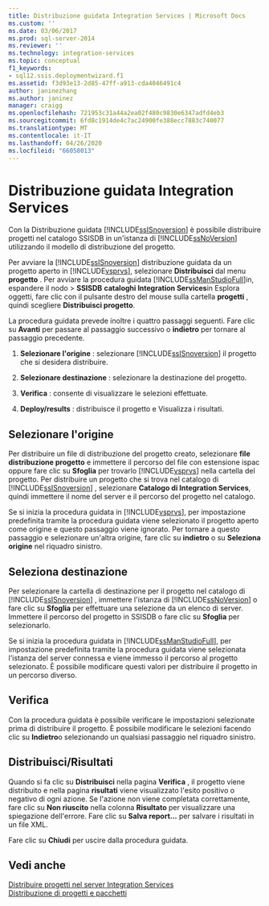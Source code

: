 ```yaml
---
title: Distribuzione guidata Integration Services | Microsoft Docs
ms.custom: ''
ms.date: 03/06/2017
ms.prod: sql-server-2014
ms.reviewer: ''
ms.technology: integration-services
ms.topic: conceptual
f1_keywords:
- sql12.ssis.deploymentwizard.f1
ms.assetid: f3d93e13-2d85-47ff-a913-cda4046491c4
author: janinezhang
ms.author: janinez
manager: craigg
ms.openlocfilehash: 721953c31a44a2ea02f480c9830e6347adfd4eb3
ms.sourcegitcommit: 6fd8c1914de4c7ac24900fe388ecc7883c740077
ms.translationtype: MT
ms.contentlocale: it-IT
ms.lasthandoff: 04/26/2020
ms.locfileid: "66058013"
---
```

# <a name="integration-services-deployment-wizard"></a>Distribuzione guidata Integration Services
  Con la Distribuzione guidata [!INCLUDE[ssISnoversion](../includes/ssisnoversion-md.md)] è possibile distribuire progetti nel catalogo SSISDB in un'istanza di [!INCLUDE[ssNoVersion](../includes/ssnoversion-md.md)] utilizzando il modello di distribuzione del progetto.  
  
 Per avviare la [!INCLUDE[ssISnoversion](../includes/ssisnoversion-md.md)] distribuzione guidata da un progetto aperto in [!INCLUDE[vsprvs](../includes/vsprvs-md.md)], selezionare **Distribuisci** dal menu **progetto** . Per avviare la procedura guidata [!INCLUDE[ssManStudioFull](../includes/ssmanstudiofull-md.md)]in, espandere il nodo > **SSISDB** **cataloghi Integration Services**in Esplora oggetti, fare clic con il pulsante destro del mouse sulla cartella **progetti** , quindi scegliere **Distribuisci progetto**.  
  
 La procedura guidata prevede inoltre i quattro passaggi seguenti. Fare clic su **Avanti** per passare al passaggio successivo o **indietro** per tornare al passaggio precedente.  
  
1.  **Selezionare l'origine** : selezionare [!INCLUDE[ssISnoversion](../includes/ssisnoversion-md.md)] il progetto che si desidera distribuire.  
  
2.  **Selezionare destinazione** : selezionare la destinazione del progetto.  
  
3.  **Verifica** : consente di visualizzare le selezioni effettuate.  
  
4.  **Deploy/results** : distribuisce il progetto e Visualizza i risultati.  
  
## <a name="select-source"></a>Selezionare l'origine  
 Per distribuire un file di distribuzione del progetto creato, selezionare **file distribuzione progetto** e immettere il percorso del file con estensione ispac oppure fare clic su **Sfoglia** per trovarlo [!INCLUDE[vsprvs](../includes/vsprvs-md.md)] nella cartella del progetto. Per distribuire un progetto che si trova nel catalogo di [!INCLUDE[ssISnoversion](../includes/ssisnoversion-md.md)] , selezionare **Catalogo di Integration Services**, quindi immettere il nome del server e il percorso del progetto nel catalogo.  
  
 Se si inizia la procedura guidata in [!INCLUDE[vsprvs](../includes/vsprvs-md.md)], per impostazione predefinita tramite la procedura guidata viene selezionato il progetto aperto come origine e questo passaggio viene ignorato. Per tornare a questo passaggio e selezionare un'altra origine, fare clic su **indietro** o su **Seleziona origine** nel riquadro sinistro.  
  
## <a name="select-destination"></a>Seleziona destinazione  
 Per selezionare la cartella di destinazione per il progetto nel catalogo di [!INCLUDE[ssISnoversion](../includes/ssisnoversion-md.md)] , immettere l'istanza di [!INCLUDE[ssNoVersion](../includes/ssnoversion-md.md)] o fare clic su **Sfoglia** per effettuare una selezione da un elenco di server. Immettere il percorso del progetto in SSISDB o fare clic su **Sfoglia** per selezionarlo.  
  
 Se si inizia la procedura guidata in [!INCLUDE[ssManStudioFull](../includes/ssmanstudiofull-md.md)], per impostazione predefinita tramite la procedura guidata viene selezionata l'istanza del server connessa e viene immesso il percorso al progetto selezionato. È possibile modificare questi valori per distribuire il progetto in un percorso diverso.  
  
## <a name="review"></a>Verifica  
 Con la procedura guidata è possibile verificare le impostazioni selezionate prima di distribuire il progetto. È possibile modificare le selezioni facendo clic su **Indietro**o selezionando un qualsiasi passaggio nel riquadro sinistro.  
  
## <a name="deployresults"></a>Distribuisci/Risultati  
 Quando si fa clic su **Distribuisci** nella pagina **Verifica** , il progetto viene distribuito e nella pagina **risultati** viene visualizzato l'esito positivo o negativo di ogni azione. Se l'azione non viene completata correttamente, fare clic su **Non riuscito** nella colonna **Risultato** per visualizzare una spiegazione dell'errore. Fare clic su **Salva report...** per salvare i risultati in un file XML.  
  
 Fare clic su **Chiudi** per uscire dalla procedura guidata.  
  
## <a name="see-also"></a>Vedi anche  
 [Distribuire progetti nel server Integration Services](../../2014/integration-services/deploy-projects-to-integration-services-server.md)   
 [Distribuzione di progetti e pacchetti](packages/deploy-integration-services-ssis-projects-and-packages.md)  
  
  
